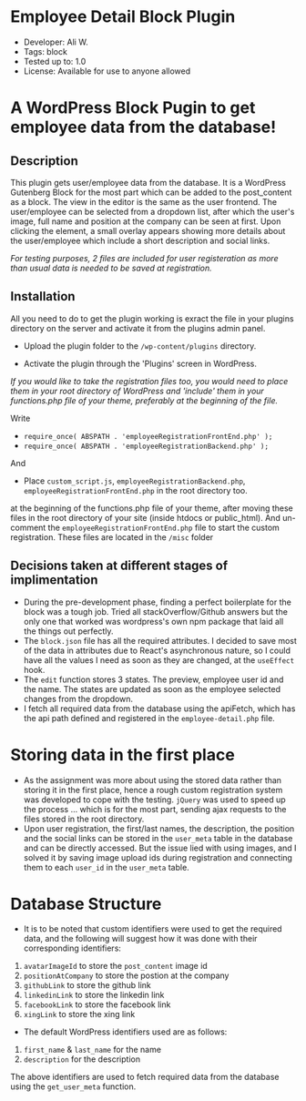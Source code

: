 <h1> Employee Detail Block Plugin </h1>

* Developer:         Ali W.
* Tags:              block
* Tested up to:      1.0
* License:           Available for use to anyone allowed


# A WordPress Block Pugin to get employee data from the database!

## Description

This plugin gets user/employee data from the database. It is a WordPress Gutenberg Block for the most part which can be added to the post_content as a block. The view in the editor is the same as the user frontend. The user/employee can be selected from a dropdown list, after which the user's image, full name and position at the company can be seen at first. Upon clicking the element, a small overlay appears showing more details about the user/employee which include a short description and social links.

<i>For testing purposes, 2 files are included for user registeration as more than usual data is needed to be saved at registration. </i>



## Installation

All you need to do to get the plugin working is exract the file in your plugins directory on the server and activate it from the plugins admin panel.

* Upload the plugin folder  to the `/wp-content/plugins` directory.

* Activate the plugin through the 'Plugins' screen in WordPress.

<i> If you would like to take the registration files too, you would need to place them in your root directory of WordPress and 'include' them in your functions.php file of your theme, preferably at the beginning of the file.</i>

  Write
 *  `require_once( ABSPATH . 'employeeRegistrationFrontEnd.php' );`
 *  `require_once( ABSPATH . 'employeeRegistrationBackend.php' );`
  
  And
* Place `custom_script.js`, `employeeRegistrationBackend.php`, `employeeRegistrationFrontEnd.php`  in the root directory too.

 at the beginning of the functions.php file of your theme, after moving these files in the root directory of your site (inside htdocs or public_html). And un-comment the `employeeRegistrationFrontEnd.php` file to start the custom registration. These files are located in the `/misc` folder



## Decisions taken at different stages of implimentation

* During the pre-development phase, finding a perfect boilerplate for the block was a tough job. Tried all stackOverflow/Github answers but the only one that worked was wordpress's own npm package that laid all the things out perfectly.
* The `block.json` file has all the required attributes. I decided to save most of the data in attributes due to React's asynchronous nature, so I could have all the values I need as soon as they are changed, at the `useEffect` hook.
* The `edit` function stores 3 states. The preview, employee user id and the name. The states are updated as soon as the employee selected changes from the dropdown.
* I fetch all required data from the database using the apiFetch, which has the api path defined and registered in the `employee-detail.php` file.

# Storing data in the first place

* As the assignment was more about using the stored data rather than storing it in the first place, hence a rough custom registration system was developed to cope with the testing. `jQuery` was used to speed up the process ... which is for the most part, sending ajax requests to the files stored in the root directory.
* Upon user registration, the first/last names, the description, the position and the social links can be stored in the `user_meta` table in the database and can be directly accessed. But the issue lied with using images, and I solved it by saving image upload ids during registration and connecting them to each `user_id` in the `user_meta` table.

# Database Structure

* It is to be noted that custom identifiers were used to get the required data, and the following will suggest how it was done with their corresponding identifiers:
1. `avatarImageId` to store the `post_content` image id
2. `positionAtCompany` to store the postion at the company
3. `githubLink` to store the github link
4. `linkedinLink` to store the linkedin link
5. `facebookLink` to store the facebook link
6. `xingLink` to store the xing link

* The default WordPress identifiers used are as follows:
1. `first_name` & `last_name` for the name
2. `description` for the description

The above identifiers are used to fetch required data from the database using the `get_user_meta` function.

